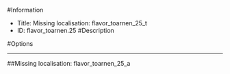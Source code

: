 #Information
 - Title: Missing localisation: flavor_toarnen_25_t
 - ID: flavor_toarnen.25
#Description

#Options

___
##Missing localisation: flavor_toarnen_25_a
